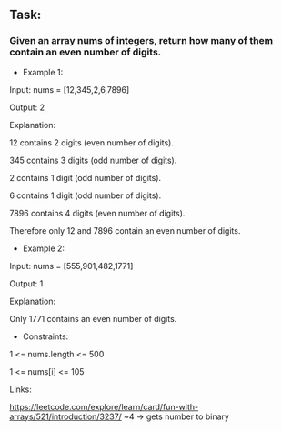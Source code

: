## Task:

### Given an array nums of integers, return how many of them contain an even number of digits.

* Example 1:

Input: nums = [12,345,2,6,7896]

Output: 2

Explanation: 

12 contains 2 digits (even number of digits). 

345 contains 3 digits (odd number of digits). 

2 contains 1 digit (odd number of digits). 

6 contains 1 digit (odd number of digits). 

7896 contains 4 digits (even number of digits). 

Therefore only 12 and 7896 contain an even number of digits.

* Example 2:

Input: nums = [555,901,482,1771]

Output: 1 

Explanation: 

Only 1771 contains an even number of digits.
 
* Constraints:

1 <= nums.length <= 500

1 <= nums[i] <= 105

Links:

https://leetcode.com/explore/learn/card/fun-with-arrays/521/introduction/3237/
~4 -> gets number to binary 
